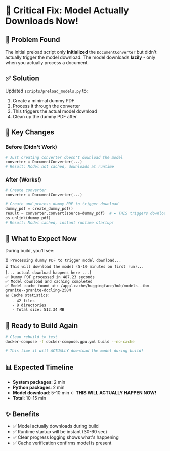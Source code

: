 # 🔧 Critical Fix: Model Actually Downloads Now!

## 🐛 Problem Found
The initial preload script only **initialized** the `DocumentConverter` but didn't actually trigger the model download. The model downloads **lazily** - only when you actually process a document.

## ✅ Solution
Updated `scripts/preload_models.py` to:
1. Create a minimal dummy PDF
2. Process it through the converter
3. This triggers the actual model download
4. Clean up the dummy PDF after

## 📝 Key Changes

### Before (Didn't Work)
```python
# Just creating converter doesn't download the model
converter = DocumentConverter(...)
# Result: Model not cached, downloads at runtime
```

### After (Works!)
```python
# Create converter
converter = DocumentConverter(...)

# Create and process dummy PDF to trigger download
dummy_pdf = create_dummy_pdf()
result = converter.convert(source=dummy_pdf)  # ← THIS triggers download
os.unlink(dummy_pdf)
# Result: Model cached, instant runtime startup!
```

## 🎯 What to Expect Now

During build, you'll see:
```
⏳ Processing dummy PDF to trigger model download...
⏳ This will download the model (5-10 minutes on first run)...
[... actual download happens here ...]
✅ Dummy PDF processed in 487.23 seconds
✅ Model download and caching completed
✅ Model cache found at: /app/.cache/huggingface/hub/models--ibm-granite--granite-docling-258M
📊 Cache statistics:
   - 42 files
   - 8 directories
   - Total size: 512.34 MB
```

## 🚀 Ready to Build Again

```bash
# Clean rebuild to test
docker-compose -f docker-compose.gpu.yml build --no-cache

# This time it will ACTUALLY download the model during build!
```

## 📊 Expected Timeline
- **System packages**: 2 min
- **Python packages**: 2 min  
- **Model download**: 5-10 min ← **THIS WILL ACTUALLY HAPPEN NOW!**
- **Total**: 10-15 min

## ✨ Benefits
- ✅ Model actually downloads during build
- ✅ Runtime startup will be instant (30-60 sec)
- ✅ Clear progress logging shows what's happening
- ✅ Cache verification confirms model is present

